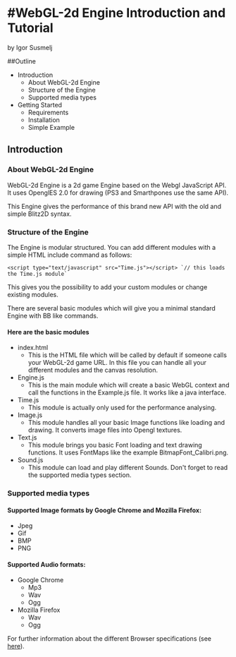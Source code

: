 #WebGL-2d Engine Introduction and Tutorial
===========================================
by Igor Susmelj

##Outline

* Introduction
	- About WebGL-2d Engine
	- Structure of the Engine
	- Supported media types
* Getting Started
	- Requirements
	- Installation
	- Simple Example

<div id='Introduction'></div>

## Introduction

<div id='About WebGL-2d Engine'></div>

### About WebGL-2d Engine

WebGL-2d Engine is a 2d game Engine based on the Webgl JavaScript API. It uses OpenglES 2.0 for drawing (PS3 and Smarthpones use the same API).

This Engine gives the performance of this brand new API with the old and simple Blitz2D syntax.

<div id='Structure of the Engine'></div>


### Structure of the Engine

The Engine is modular structured. You can add different modules with a simple HTML include command as follows:
	
	<script type="text/javascript" src="Time.js"></script> `// this loads the Time.js module`
	
This gives you the possibility to add your custom modules or change existing modules.

There are several basic modules which will give you a minimal standard Engine with BB like commands.

#### Here are the basic modules

* index.html
	- This is the HTML file which will be called by default if someone calls your WebGL-2d game URL. In this file you can handle all your different modules and the canvas resolution.
* Engine.js
	- This is the main module which will create a basic WebGL context and call the functions in the Example.js file. It works like a java interface.
* Time.js
	- This module is actually only used for the performance analysing.
* Image.js
	- This module handles all your basic Image functions like loading and drawing. It converts image files into Opengl textures.
* Text.js
	- This module brings you basic Font loading and text drawing functions. It uses FontMaps like the example BitmapFont_Calibri.png.
* Sound.js
	- This module can load and play different Sounds. Don't forget to read the supported media types section.
	
	
<div id='Supported media types'></div>
	
	
###	Supported media types

#### Supported Image formats by Google Chrome and Mozilla Firefox:
- Jpeg
- Gif
- BMP
- PNG

#### Supported Audio formats:
* Google Chrome
	- Mp3
	- Wav
	- Ogg
* Mozilla Firefox
	- Wav
	- Ogg

For further information about the different Browser specifications (see [here](http://en.wikipedia.org/wiki/Comparison_of_web_browsers)).